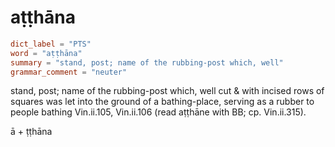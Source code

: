 # aṭṭhāna

``` toml
dict_label = "PTS"
word = "aṭṭhāna"
summary = "stand, post; name of the rubbing-post which, well"
grammar_comment = "neuter"
```

stand, post; name of the rubbing\-post which, well cut & with incised rows of squares was let into the ground of a bathing\-place, serving as a rubber to people bathing Vin.ii.105, Vin.ii.106 (read aṭṭhāne with BB; cp. Vin.ii.315).

ā \+ ṭṭhāna


